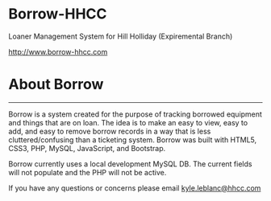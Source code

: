 # Borrow-HHCC
Loaner Management System for Hill Holliday (Expiremental Branch)

http://www.borrow-hhcc.com

# About Borrow
*******************************************************************************


Borrow is a system created for the purpose of tracking borrowed equipment and things that are on loan. The idea is to make an easy to view, easy to add, and easy to remove borrow records in a way that is less cluttered/confusing than a ticketing system.
Borrow was built with HTML5, CSS3, PHP, MySQL, JavaScript, and Bootstrap.


Borrow currently uses a local development MySQL DB. The current fields will not populate and the PHP will not be active.

If you have any questions or concerns please email kyle.leblanc@hhcc.com
